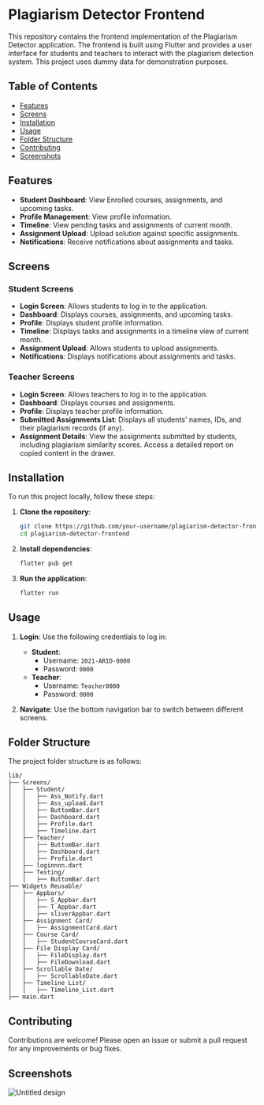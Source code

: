 # Plagiarism Detector Frontend

This repository contains the frontend implementation of the Plagiarism Detector application. The frontend is built using Flutter and provides a user interface for students and teachers to interact with the plagiarism detection system. This project uses dummy data for demonstration purposes.

## Table of Contents

- [Features](#features)
- [Screens](#screens)
- [Installation](#installation)
- [Usage](#usage)
- [Folder Structure](#folder-structure)
- [Contributing](#contributing)
- [Screenshots](#screenshots)

## Features

- **Student Dashboard**: View Enrolled courses, assignments, and upcoming tasks.
- **Profile Management**: View profile information.
- **Timeline**: View pending tasks and assignments of current month.
- **Assignment Upload**: Upload solution against specific assignments.
- **Notifications**: Receive notifications about assignments and tasks.

## Screens

### Student Screens

- **Login Screen**: Allows students to log in to the application.
- **Dashboard**: Displays courses, assignments, and upcoming tasks.
- **Profile**: Displays student profile information.
- **Timeline**: Displays tasks and assignments in a timeline view of current month.
- **Assignment Upload**: Allows students to upload assignments.
- **Notifications**: Displays notifications about assignments and tasks.

### Teacher Screens

- **Login Screen**: Allows teachers to log in to the application.
- **Dashboard**: Displays courses and assignments.
- **Profile**: Displays teacher profile information.
- **Submitted Assignments List**: Displays all students' names, IDs, and their plagiarism records (if any). 
- **Assignment Details**: View the assignments submitted by students, including plagiarism similarity scores. Access a detailed report on copied content in the drawer.

## Installation

To run this project locally, follow these steps:

1. **Clone the repository**:
    ```bash
    git clone https://github.com/your-username/plagiarism-detector-frontend.git
    cd plagiarism-detector-frontend
    ```

2. **Install dependencies**:
    ```bash
    flutter pub get
    ```

3. **Run the application**:
    ```bash
    flutter run
    ```

## Usage

1. **Login**: Use the following credentials to log in:
    - **Student**: 
        - Username: `2021-ARID-0000`
        - Password: `0000`
    - **Teacher**: 
        - Username: `Teacher0000`
        - Password: `0000`

2. **Navigate**: Use the bottom navigation bar to switch between different screens.

## Folder Structure

The project folder structure is as follows:

```
lib/
├── Screens/
│   ├── Student/
│   │   ├── Ass_Notify.dart
│   │   ├── Ass_upload.dart
│   │   ├── ButtomBar.dart
│   │   ├── Dashboard.dart
│   │   ├── Profile.dart
│   │   ├── Timeline.dart
│   ├── Teacher/
│   │   ├── ButtomBar.dart
│   │   ├── Dashboard.dart
│   │   ├── Profile.dart
│   ├── loginnnn.dart
│   ├── Testing/
│   │   ├── ButtomBar.dart
├── Widgets Reusable/
│   ├── Appbars/
│   │   ├── S_Appbar.dart
│   │   ├── T_Appbar.dart
│   │   ├── sliverAppbar.dart
│   ├── Assignment Card/
│   │   ├── AssignmentCard.dart
│   ├── Course Card/
│   │   ├── StudentCourseCard.dart
│   ├── File Display Card/
│   │   ├── FileDisplay.dart
│   │   ├── FileDownload.dart
│   ├── Scrollable Date/
│   │   ├── ScrollableDate.dart
│   ├── Timeline List/
│   │   ├── Timeline_List.dart
├── main.dart
```

## Contributing

Contributions are welcome! Please open an issue or submit a pull request for any improvements or bug fixes.

## Screenshots 
![Untitled design](https://github.com/user-attachments/assets/2939de7b-b6b7-4eca-b310-199166838465)


 
